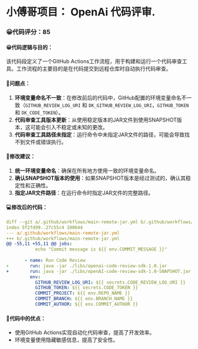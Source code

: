 # 小傅哥项目： OpenAi 代码评审.
### 😀代码评分：85
#### 😀代码逻辑与目的：
该代码段定义了一个GitHub Actions工作流程，用于构建和运行一个代码审查工具。工作流程的主要目的是在代码提交到远程仓库时自动执行代码审查。

#### 🤔问题点：
1. **环境变量命名不一致**：在修改前后的代码中，GitHub配置的环境变量命名不一致（`GITHUB_REVIEW_LOG_URI` 和 `DK_GITHUB_REVIEW_LOG_URI`，`GITHUB_TOKEN` 和 `DK_CODE_TOKEN`）。
2. **代码审查工具版本更新**：从使用稳定版本的JAR文件到使用SNAPSHOT版本，这可能会引入不稳定或未知的更改。
3. **代码审查工具路径未指定**：运行命令中未指定JAR文件的路径，可能会导致找不到文件或错误执行。

#### 🎯修改建议：
1. **统一环境变量命名**：确保在所有地方使用一致的环境变量命名。
2. **确认SNAPSHOT版本的使用**：如果SNAPSHOT版本是经过测试的，确认其稳定性和正确性。
3. **指定JAR文件路径**：在运行命令时指定JAR文件的完整路径。

#### 💻修改后的代码：
```yaml
diff --git a/.github/workflows/main-remote-jar.yml b/.github/workflows/main-remote-jar.yml
index 5f2fd99..27c55c4 100644
--- a/.github/workflows/main-remote-jar.yml
+++ b/.github/workflows/main-remote-jar.yml
@@ -55,11 +55,11 @@ jobs:
           echo "Commit message is ${{ env.COMMIT_MESSAGE }}"      
 
       - name: Run Code Review
-        run: java -jar ./libs/openai-code-review-sdk-1.0.jar
+        run: java -jar ./libs/openAI-code-review-sdk-1.0-SNAPSHOT.jar
         env:
           GITHUB_REVIEW_LOG_URI: ${{ secrets.CODE_REVIEW_LOG_URI }}
           GITHUB_TOKEN: ${{ secrets.CODE_TOKEN }}
           COMMIT_PROJECT: ${{ env.REPO_NAME }}
           COMMIT_BRANCH: ${{ env.BRANCH_NAME }}
           COMMIT_AUTHOR: ${{ env.COMMIT_AUTHOR }}
```

#### 🌟代码中的优点：
- 使用GitHub Actions实现自动化代码审查，提高了开发效率。
- 环境变量使用隐藏敏感信息，提高了安全性。